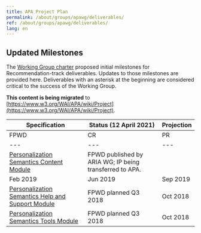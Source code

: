 ```yaml
---
title: APA Project Plan
permalink: /about/groups/apawg/deliverables/
ref: /about/groups/apawg/deliverables/
lang: en
---
```


## Updated Milestones

The [Working Group charter](https://www.w3.org/2015/10/apa-charter.html#milestones) proposed initial milestones for Recommendation-track deliverables. Updates to those milestones are provided here. Deliverables with an asterisk at the beginning are considered critical to the success of the Working Group.

**This content is being migrated** to [https://www.w3.org/WAI/APA/wiki/Project](https://www.w3.org/WAI/APA/wiki/Project).

| Specification | Status (12 April 2021) | Projection |
| --- | --- | --- |
| FPWD | CR | PR | Rec |
| --- | --- | --- | --- |
| [Personalization Semantics Content Module](https://w3c.github.io/personalization-semantics/content/) | FPWD published by ARIA WG; IP being transferred to APA. |   
 | Feb 2019 | Jun 2019 | Sep 2019 |
| [Personalization Semantics Help and Support Module](https://w3c.github.io/personalization-semantics/help/) | FPWD planned Q3 2018 | Oct 2018 | Nov 2019 | Apr 2020 | Dec 2020 |
| [Personalization Semantics Tools Module](https://w3c.github.io/personalization-semantics/tools/) | FPWD planned Q3 2018 | Oct 2018 | Nov 2020 | Apr 2021 | Dec 2021 |